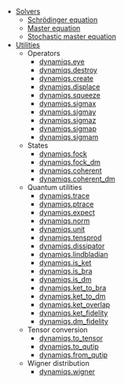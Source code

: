 * [Solvers](solvers.md)
    * [Schrödinger equation](solvers/sesolve.md)
    * [Master equation](solvers/mesolve.md)
    * [Stochastic master equation](solvers/smesolve.md)
* [Utilities](utils.md)
    * Operators
        * [dynamiqs.eye](utils/operators/eye.md)
        * [dynamiqs.destroy](utils/operators/destroy.md)
        * [dynamiqs.create](utils/operators/create.md)
        * [dynamiqs.displace](utils/operators/displace.md)
        * [dynamiqs.squeeze](utils/operators/squeeze.md)
        * [dynamiqs.sigmax](utils/operators/sigmax.md)
        * [dynamiqs.sigmay](utils/operators/sigmay.md)
        * [dynamiqs.sigmaz](utils/operators/sigmaz.md)
        * [dynamiqs.sigmap](utils/operators/sigmap.md)
        * [dynamiqs.sigmam](utils/operators/sigmam.md)
    * States
        * [dynamiqs.fock](utils/states/fock.md)
        * [dynamiqs.fock_dm](utils/states/fock_dm.md)
        * [dynamiqs.coherent](utils/states/coherent.md)
        * [dynamiqs.coherent_dm](utils/states/coherent_dm.md)
    * Quantum utilities
        * [dynamiqs.trace](utils/utils/trace.md)
        * [dynamiqs.ptrace](utils/utils/ptrace.md)
        * [dynamiqs.expect](utils/utils/expect.md)
        * [dynamiqs.norm](utils/utils/norm.md)
        * [dynamiqs.unit](utils/utils/unit.md)
        * [dynamiqs.tensprod](utils/utils/tensprod.md)
        * [dynamiqs.dissipator](utils/utils/dissipator.md)
        * [dynamiqs.lindbladian](utils/utils/lindbladian.md)
        * [dynamiqs.is_ket](utils/utils/is_ket.md)
        * [dynamiqs.is_bra](utils/utils/is_bra.md)
        * [dynamiqs.is_dm](utils/utils/is_dm.md)
        * [dynamiqs.ket_to_bra](utils/utils/ket_to_bra.md)
        * [dynamiqs.ket_to_dm](utils/utils/ket_to_dm.md)
        * [dynamiqs.ket_overlap](utils/utils/ket_overlap.md)
        * [dynamiqs.ket_fidelity](utils/utils/ket_fidelity.md)
        * [dynamiqs.dm_fidelity](utils/utils/dm_fidelity.md)
    * Tensor conversion
        * [dynamiqs.to_tensor](utils/tensor_types/to_tensor.md)
        * [dynamiqs.to_qutip](utils/tensor_types/to_qutip.md)
        * [dynamiqs.from_qutip](utils/tensor_types/from_qutip.md)
    * Wigner distribution
        * [dynamiqs.wigner](utils/wigners/wigner.md)
